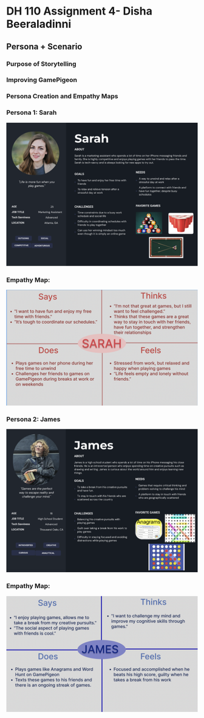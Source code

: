 # DH 110 Assignment 4- Disha Beeraladinni

## Persona + Scenario

### Purpose of Storytelling


### Improving GamePigeon


### Persona Creation and Empathy Maps

### Persona 1: Sarah

![sarah](sarah.png)


### Empathy Map:

![sarah empathy](empathy1.png)


### Persona 2: James

![james](james.png)


### Empathy Map:

![james](empathyjames.png)








